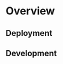 
# Overview

<InlineImage alt="Amplify Init" asset="AmplifyInit" />
<InlineImage alt="Amplify Configure" asset="AmplifyConfigure" clip />

## Deployment
## Development
